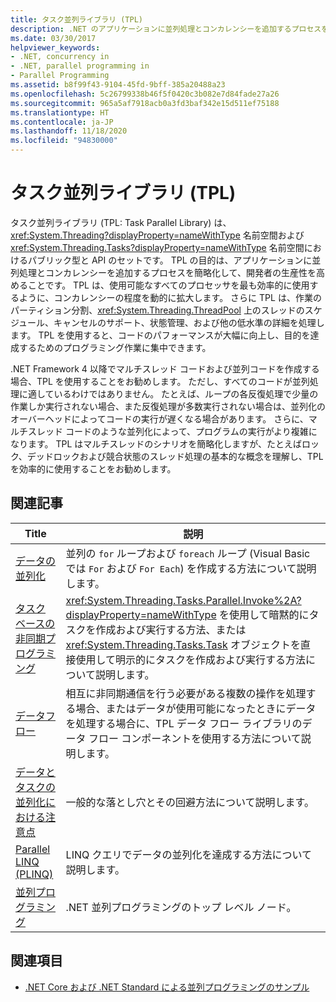 ```yaml
---
title: タスク並列ライブラリ (TPL)
description: .NET のアプリケーションに並列処理とコンカレンシーを追加するプロセスを簡略化するためのパブリック型と API のセットから成るタスク並列ライブラリ (TPL) について確認します。
ms.date: 03/30/2017
helpviewer_keywords:
- .NET, concurrency in
- .NET, parallel programming in
- Parallel Programming
ms.assetid: b8f99f43-9104-45fd-9bff-385a20488a23
ms.openlocfilehash: 5c26799338b46f5f0420c3b082e7d84fade27a26
ms.sourcegitcommit: 965a5af7918acb0a3fd3baf342e15d511ef75188
ms.translationtype: HT
ms.contentlocale: ja-JP
ms.lasthandoff: 11/18/2020
ms.locfileid: "94830000"
---
```

# <a name="task-parallel-library-tpl"></a>タスク並列ライブラリ (TPL)

タスク並列ライブラリ (TPL: Task Parallel Library) は、<xref:System.Threading?displayProperty=nameWithType> 名前空間および <xref:System.Threading.Tasks?displayProperty=nameWithType> 名前空間におけるパブリック型と API のセットです。 TPL の目的は、アプリケーションに並列処理とコンカレンシーを追加するプロセスを簡略化して、開発者の生産性を高めることです。 TPL は、使用可能なすべてのプロセッサを最も効率的に使用するように、コンカレンシーの程度を動的に拡大します。 さらに TPL は、作業のパーティション分割、<xref:System.Threading.ThreadPool> 上のスレッドのスケジュール、キャンセルのサポート、状態管理、および他の低水準の詳細を処理します。 TPL を使用すると、コードのパフォーマンスが大幅に向上し、目的を達成するためのプログラミング作業に集中できます。  
  
 .NET Framework 4 以降でマルチスレッド コードおよび並列コードを作成する場合、TPL を使用することをお勧めします。 ただし、すべてのコードが並列処理に適しているわけではありません。 たとえば、ループの各反復処理で少量の作業しか実行されない場合、また反復処理が多数実行されない場合は、並列化のオーバーヘッドによってコードの実行が遅くなる場合があります。 さらに、マルチスレッド コードのような並列化によって、プログラムの実行がより複雑になります。 TPL はマルチスレッドのシナリオを簡略化しますが、たとえばロック、デッドロックおよび競合状態のスレッド処理の基本的な概念を理解し、TPL を効率的に使用することをお勧めします。  
  
## <a name="related-articles"></a>関連記事  
  
|Title|説明|  
|-|-|  
|[データの並列化](data-parallelism-task-parallel-library.md)|並列の `for` ループおよび `foreach` ループ (Visual Basic では `For` および `For Each`) を作成する方法について説明します。|  
|[タスク ベースの非同期プログラミング](task-based-asynchronous-programming.md)|<xref:System.Threading.Tasks.Parallel.Invoke%2A?displayProperty=nameWithType> を使用して暗黙的にタスクを作成および実行する方法、または <xref:System.Threading.Tasks.Task> オブジェクトを直接使用して明示的にタスクを作成および実行する方法について説明します。|  
|[データフロー](dataflow-task-parallel-library.md)|相互に非同期通信を行う必要がある複数の操作を処理する場合、またはデータが使用可能になったときにデータを処理する場合に、TPL データ フロー ライブラリのデータ フロー コンポーネントを使用する方法について説明します。|
|[データとタスクの並列化における注意点](potential-pitfalls-in-data-and-task-parallelism.md)|一般的な落とし穴とその回避方法について説明します。|  
|[Parallel LINQ (PLINQ)](introduction-to-plinq.md)|LINQ クエリでデータの並列化を達成する方法について説明します。|  
|[並列プログラミング](index.md)|.NET 並列プログラミングのトップ レベル ノード。|  
  
## <a name="see-also"></a>関連項目

- [.NET Core および .NET Standard による並列プログラミングのサンプル](/samples/browse/?products=dotnet-core%2Cdotnet-standard&term=parallel)
